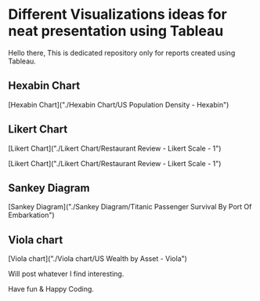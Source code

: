 # Different Visualizations ideas for neat presentation using Tableau

Hello there, 
This is dedicated repository only for reports created using Tableau.


## Hexabin Chart
[Hexabin Chart]("./Hexabin Chart/US Population Density - Hexabin")

## Likert Chart
[Likert Chart]("./Likert Chart/Restaurant Review - Likert Scale - 1")

[Likert Chart]("./Likert Chart/Restaurant Review - Likert Scale - 1")

## Sankey Diagram
[Sankey Diagram]("./Sankey Diagram/Titanic Passenger Survival By Port Of Embarkation")

## Viola chart
[Viola chart]("./Viola chart/US Wealth by Asset - Viola")


Will post whatever I find interesting.

Have fun & Happy Coding.
